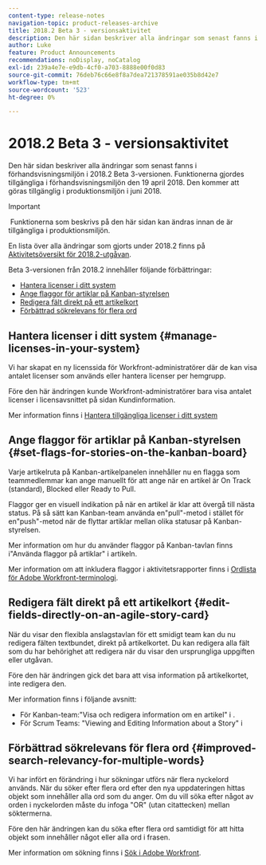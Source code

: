 ```yaml
---
content-type: release-notes
navigation-topic: product-releases-archive
title: 2018.2 Beta 3 - versionsaktivitet
description: Den här sidan beskriver alla ändringar som senast fanns i förhandsvisningsmiljön i 2018.2 Beta 3-versionen. Funktionerna gjordes tillgängliga i förhandsvisningsmiljön den 19 april 2018. Den kommer att göras tillgänglig i produktionsmiljön i juni 2018.
author: Luke
feature: Product Announcements
recommendations: noDisplay, noCatalog
exl-id: 239a4e7e-e9db-4cf0-a703-8888e00f0d83
source-git-commit: 76deb76c66e8f8a7dea721378591ae035b8d42e7
workflow-type: tm+mt
source-wordcount: '523'
ht-degree: 0%

---
```


# 2018.2 Beta 3 - versionsaktivitet

Den här sidan beskriver alla ändringar som senast fanns i förhandsvisningsmiljön i 2018.2 Beta 3-versionen. Funktionerna gjordes tillgängliga i förhandsvisningsmiljön den 19 april 2018. Den kommer att göras tillgänglig i produktionsmiljön i juni 2018.

>[!IMPORTANT]
>
> Funktionerna som beskrivs på den här sidan kan ändras innan de är tillgängliga i produktionsmiljön.

En lista över alla ändringar som gjorts under 2018.2 finns på  [Aktivitetsöversikt för 2018.2-utgåvan](../../../../product-announcements/product-releases/quarterly-release-archive/2018.2-release-activity/2018.2-release-activity-overview.md).

Beta 3-versionen från 2018.2 innehåller följande förbättringar:

* [Hantera licenser i ditt system](#manage-licenses-in-your-system)
* [Ange flaggor för artiklar på Kanban-styrelsen](#set-flags-for-stories-on-the-kanban-board)
* [Redigera fält direkt på ett artikelkort](#edit-fields-directly-on-an-agile-story-card)
* [Förbättrad sökrelevans för flera ord](#improved-search-relevancy-for-multiple-words)

## Hantera licenser i ditt system {#manage-licenses-in-your-system}

Vi har skapat en ny licenssida för Workfront-administratörer där de kan visa antalet licenser som används eller hantera licenser per hemgrupp. 

Före den här ändringen kunde Workfront-administratörer bara visa antalet licenser i licensavsnittet på sidan Kundinformation.

Mer information finns i [Hantera tillgängliga licenser i ditt system](../../../../administration-and-setup/get-started-wf-administration/manage-available-licenses-in-your-system.md)

## Ange flaggor för artiklar på Kanban-styrelsen {#set-flags-for-stories-on-the-kanban-board}

Varje artikelruta på Kanban-artikelpanelen innehåller nu en flagga som teammedlemmar kan ange manuellt för att ange när en artikel är On Track (standard), Blocked eller Ready to Pull.

Flaggor ger en visuell indikation på när en artikel är klar att övergå till nästa status. På så sätt kan Kanban-team använda en&quot;pull&quot;-metod i stället för en&quot;push&quot;-metod när de flyttar artiklar mellan olika statusar på Kanban-styrelsen.

Mer information om hur du använder flaggor på Kanban-tavlan finns i&quot;Använda flaggor på artiklar&quot; i artikeln.

Mer information om att inkludera flaggor i aktivitetsrapporter finns i [Ordlista för Adobe Workfront-terminologi](../../../../workfront-basics/navigate-workfront/workfront-navigation/workfront-terminology-glossary.md).  

## Redigera fält direkt på ett artikelkort {#edit-fields-directly-on-an-agile-story-card}

När du visar den flexibla anslagstavlan för ett smidigt team kan du nu redigera fälten textbundet, direkt på artikelkortet. Du kan redigera alla fält som du har behörighet att redigera när du visar den ursprungliga uppgiften eller utgåvan.

Före den här ändringen gick det bara att visa information på artikelkortet, inte redigera den.

Mer information finns i följande avsnitt:

* För Kanban-team:&quot;Visa och redigera information om en artikel&quot; i . 
* För Scrum Teams: &quot;Viewing and Editing Information about a Story&quot; i

## Förbättrad sökrelevans för flera ord {#improved-search-relevancy-for-multiple-words}

Vi har infört en förändring i hur sökningar utförs när flera nyckelord används. När du söker efter flera ord efter den nya uppdateringen hittas objekt som innehåller alla ord som du anger. Om du vill söka efter något av orden i nyckelorden måste du infoga &quot;OR&quot; (utan citattecken) mellan söktermerna. 

Före den här ändringen kan du söka efter flera ord samtidigt för att hitta objekt som innehåller något eller alla ord i frasen. 

Mer information om sökning finns i [Sök i Adobe Workfront](../../../../workfront-basics/navigate-workfront/search/search-workfront.md).
